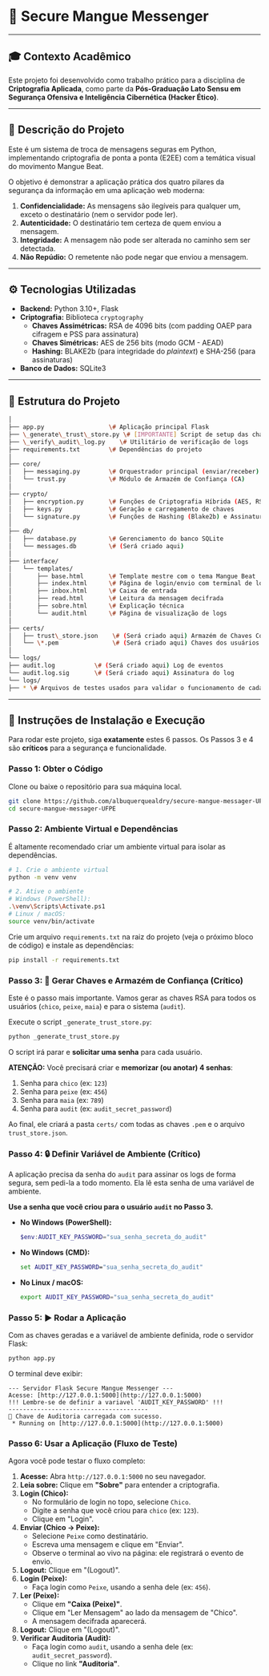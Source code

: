 # 🦀 Secure Mangue Messenger


---

## 🎓 Contexto Acadêmico

Este projeto foi desenvolvido como trabalho prático para a disciplina de **Criptografia Aplicada**, como parte da **Pós-Graduação Lato Sensu em Segurança Ofensiva e Inteligência Cibernética (Hacker Ético)**.

---

## 📝 Descrição do Projeto

Este é um sistema de troca de mensagens seguras em Python, implementando criptografia de ponta a ponta (E2EE) com a temática visual do movimento Mangue Beat.

O objetivo é demonstrar a aplicação prática dos quatro pilares da segurança da informação em uma aplicação web moderna:

1.  **Confidencialidade:** As mensagens são ilegíveis para qualquer um, exceto o destinatário (nem o servidor pode ler).
2.  **Autenticidade:** O destinatário tem certeza de quem enviou a mensagem.
3.  **Integridade:** A mensagem não pode ser alterada no caminho sem ser detectada.
4.  **Não Repúdio:** O remetente não pode negar que enviou a mensagem.

---

## ⚙️ Tecnologias Utilizadas

* **Backend:** Python 3.10+, Flask
* **Criptografia:** Biblioteca `cryptography`
    * **Chaves Assimétricas:** RSA de 4096 bits (com padding OAEP para cifragem e PSS para assinatura)
    * **Chaves Simétricas:** AES de 256 bits (modo GCM - AEAD)
    * **Hashing:** BLAKE2b (para integridade do *plaintext*) e SHA-256 (para assinaturas)
* **Banco de Dados:** SQLite3

---

## 📂 Estrutura do Projeto



```bash
│
├── app.py                  \# Aplicação principal Flask
├── \_generate\_trust\_store.py \# [IMPORTANTE] Script de setup das chaves
├── \_verify\_audit\_log.py    \# Utilitário de verificação de logs
├── requirements.txt        \# Dependências do projeto
│
├── core/
│   ├── messaging.py        \# Orquestrador principal (enviar/receber)
│   └── trust.py            \# Módulo de Armazém de Confiança (CA)
│
├── crypto/
│   ├── encryption.py       \# Funções de Criptografia Híbrida (AES, RSA-OAEP)
│   ├── keys.py             \# Geração e carregamento de chaves
│   └── signature.py        \# Funções de Hashing (Blake2b) e Assinatura (RSA-PSS)
│
├── db/
│   ├── database.py         \# Gerenciamento do banco SQLite
│   └── messages.db         \# (Será criado aqui)
│
├── interface/
│   └── templates/
│       ├── base.html       \# Template mestre com o tema Mangue Beat
│       ├── index.html      \# Página de login/envio com terminal de log
│       ├── inbox.html      \# Caixa de entrada
│       ├── read.html       \# Leitura da mensagem decifrada
│       ├── sobre.html      \# Explicação técnica
│       └── audit.html      \# Página de visualização de logs
│
├── certs/
│   ├── trust\_store.json    \# (Será criado aqui) Armazém de Chaves Confiáveis
│   └── \*.pem               \# (Será criado aqui) Chaves dos usuários
│
└── logs/
├── audit.log           \# (Será criado aqui) Log de eventos
└── audit.log.sig       \# (Será criado aqui) Assinatura do log
└── logs/
├── * \# Arquivos de testes usados para validar o funcionamento de cada função durante o desenvolvimento
```



---

## 🚨 Instruções de Instalação e Execução

Para rodar este projeto, siga **exatamente** estes 6 passos. Os Passos 3 e 4 são **críticos** para a segurança e funcionalidade.

### Passo 1: Obter o Código

Clone ou baixe o repositório para sua máquina local.

```bash
git clone https://github.com/albuquerquealdry/secure-mangue-messager-UFPE.git
cd secure-mangue-messager-UFPE
````

### Passo 2: Ambiente Virtual e Dependências

É altamente recomendado criar um ambiente virtual para isolar as dependências.

```bash
# 1. Crie o ambiente virtual
python -m venv venv

# 2. Ative o ambiente
# Windows (PowerShell):
.\venv\Scripts\Activate.ps1
# Linux / macOS:
source venv/bin/activate
```

Crie um arquivo `requirements.txt` na raiz do projeto (veja o próximo bloco de código) e instale as dependências:

```bash
pip install -r requirements.txt
```

### Passo 3: 🔑 Gerar Chaves e Armazém de Confiança (Crítico)

Este é o passo mais importante. Vamos gerar as chaves RSA para todos os usuários (`chico`, `peixe`, `maia`) e para o sistema (`audit`).

Execute o script `_generate_trust_store.py`:

```bash
python _generate_trust_store.py
```

O script irá parar e **solicitar uma senha** para cada usuário.

**ATENÇÃO:** Você precisará criar e **memorizar (ou anotar) 4 senhas**:

1.  Senha para `chico` (ex: `123`)
2.  Senha para `peixe` (ex: `456`)
3.  Senha para `maia` (ex: `789`)
4.  Senha para `audit` (ex: `audit_secret_password`)

Ao final, ele criará a pasta `certs/` com todas as chaves `.pem` e o arquivo `trust_store.json`.

### Passo 4: 🔒 Definir Variável de Ambiente (Crítico)

A aplicação precisa da senha do `audit` para assinar os logs de forma segura, sem pedi-la a todo momento. Ela lê esta senha de uma variável de ambiente.

**Use a senha que você criou para o usuário `audit` no Passo 3.**

  * **No Windows (PowerShell):**
    ```powershell
    $env:AUDIT_KEY_PASSWORD="sua_senha_secreta_do_audit"
    ```
  * **No Windows (CMD):**
    ```cmd
    set AUDIT_KEY_PASSWORD="sua_senha_secreta_do_audit"
    ```
  * **No Linux / macOS:**
    ```bash
    export AUDIT_KEY_PASSWORD="sua_senha_secreta_do_audit"
    ```

### Passo 5: ▶️ Rodar a Aplicação

Com as chaves geradas e a variável de ambiente definida, rode o servidor Flask:

```bash
python app.py
```

O terminal deve exibir:

```
--- Servidor Flask Secure Mangue Messenger ---
Acesse: [http://127.0.0.1:5000](http://127.0.0.1:5000)
!!! Lembre-se de definir a variavel 'AUDIT_KEY_PASSWORD' !!!
---------------------------------------
🔑 Chave de Auditoria carregada com sucesso.
 * Running on [http://127.0.0.1:5000](http://127.0.0.1:5000)
```

### Passo 6: Usar a Aplicação (Fluxo de Teste)

Agora você pode testar o fluxo completo:

1.  **Acesse:** Abra `http://127.0.0.1:5000` no seu navegador.
2.  **Leia sobre:** Clique em **"Sobre"** para entender a criptografia.
3.  **Login (Chico):**
      * No formulário de login no topo, selecione `Chico`.
      * Digite a senha que você criou para `chico` (ex: `123`).
      * Clique em "Login".
4.  **Enviar (Chico -\> Peixe):**
      * Selecione `Peixe` como destinatário.
      * Escreva uma mensagem e clique em "Enviar".
      * Observe o terminal ao vivo na página: ele registrará o evento de envio.
5.  **Logout:** Clique em "(Logout)".
6.  **Login (Peixe):**
      * Faça login como `Peixe`, usando a senha dele (ex: `456`).
7.  **Ler (Peixe):**
      * Clique em **"Caixa (Peixe)"**.
      * Clique em "Ler Mensagem" ao lado da mensagem de "Chico".
      * A mensagem decifrada aparecerá.
8.  **Logout:** Clique em "(Logout)".
9.  **Verificar Auditoria (Audit):**
      * Faça login como `audit`, usando a senha dele (ex: `audit_secret_password`).
      * Clique no link **"Auditoria"**.

